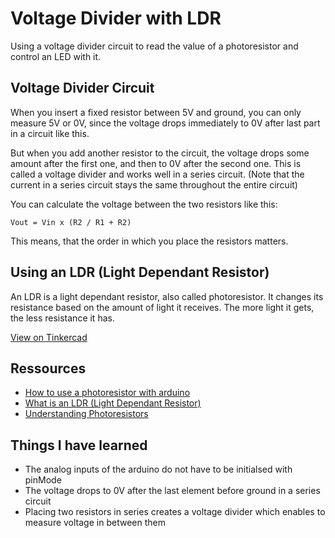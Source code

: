 # Voltage Divider with LDR

Using a voltage divider circuit to read the value of a photoresistor and control an LED with it.

## Voltage Divider Circuit
When you insert a fixed resistor between 5V and ground, you can only measure 5V or 0V, since the voltage drops immediately to 0V after last part in a circuit like this. 

But when you add another resistor to the circuit, the voltage drops some amount after the first one, and then to 0V after the second one. This is called a voltage divider and works well in a series circuit. (Note that the current in a series circuit stays the same throughout the entire circuit)

You can calculate the voltage between the two resistors like this:

```
Vout = Vin x (R2 / R1 + R2)
```

This means, that the order in which you place the resistors matters.

## Using an LDR (Light Dependant Resistor)
An LDR is a light dependant resistor, also called photoresistor. It changes its resistance based on the amount of light it receives. The more light it gets, the less resistance it has.

[View on Tinkercad](https://www.tinkercad.com/things/lE0BAWjul4d-13-voltage-divider-with-ldr-241020)

## Ressources

- [How to use a photoresistor with arduino](https://www.youtube.com/watch?v=XwJQJnY6iUs)
- [What is an LDR (Light Dependant Resistor)](https://www.youtube.com/watch?v=2fvXW4OEWLE)
- [Understanding Photoresistors](https://www.youtube.com/watch?v=WMkN-uHd-Xo)

## Things I have learned
- The analog inputs of the arduino do not have to be initialsed with pinMode
- The voltage drops to 0V after the last element before ground in a series circuit
- Placing two resistors in series creates a voltage divider which enables to measure voltage in between them
